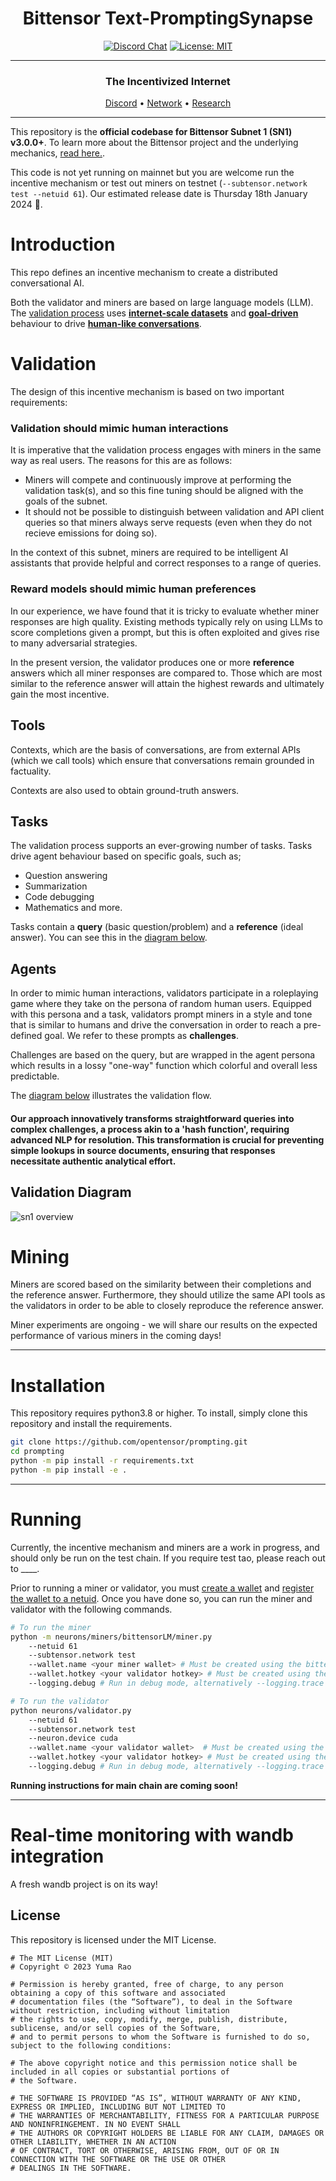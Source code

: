 
<div align="center">

# **Bittensor Text-PromptingSynapse** <!-- omit in toc -->
[![Discord Chat](https://img.shields.io/discord/308323056592486420.svg)](https://discord.gg/bittensor)
[![License: MIT](https://img.shields.io/badge/License-MIT-yellow.svg)](https://opensource.org/licenses/MIT) 

---

### The Incentivized Internet <!-- omit in toc -->

[Discord](https://discord.gg/bittensor) • [Network](https://taostats.io/) • [Research](https://bittensor.com/whitepaper)

</div>

---

This repository is the **official codebase for Bittensor Subnet 1 (SN1) v3.0.0+**. To learn more about the Bittensor project and the underlying mechanics, [read here.](https://docs.bittensor.com/).


This code is not yet running on mainnet but you are welcome run the incentive mechanism or test out miners on testnet (`--subtensor.network test --netuid 61`). Our estimated release date is Thursday 18th January 2024 📆.

# Introduction

This repo defines an incentive mechanism to create a distributed conversational AI. 

Both the validator and miners are based on large language models (LLM). The [validation process](#validation) uses **[internet-scale datasets](#tools)** and **[goal-driven](#tasks)** behaviour to drive **[human-like conversations](#agents)**. 

</div>

# Validation
The design of this incentive mechanism is based on two important requirements:

### Validation should mimic human interactions

It is imperative that the validation process engages with miners in the same way as real users. The reasons for this are as follows:
- Miners will compete and continuously improve at performing the validation task(s), and so this fine tuning should be aligned with the goals of the subnet.
- It should not be possible to distinguish between validation and API client queries so that miners always serve requests (even when they do not recieve emissions for doing so).

In the context of this subnet, miners are required to be intelligent AI assistants that provide helpful and correct responses to a range of queries. 

### Reward models should mimic human preferences

In our experience, we have found that it is tricky to evaluate whether miner responses are high quality. Existing methods typically rely on using LLMs to score completions given a prompt, but this is often exploited and gives rise to many adversarial strategies.

In the present version, the validator produces one or more **reference** answers which all miner responses are compared to. Those which are most similar to the reference answer will attain the highest rewards and ultimately gain the most incentive.

## Tools
Contexts, which are the basis of conversations, are from external APIs (which we call tools) which ensure that conversations remain grounded in factuality. 

Contexts are also used to obtain ground-truth answers.

## Tasks
The validation process supports an ever-growing number of tasks. Tasks drive agent behaviour based on specific goals, such as; 
- Question answering
- Summarization
- Code debugging
- Mathematics
 and more. 

Tasks contain a **query** (basic question/problem) and a **reference** (ideal answer). You can see this in the [diagram below](#validation-diagram).

## Agents

In order to mimic human interactions, validators participate in a roleplaying game where they take on the persona of random human users. Equipped with this persona and a task, validators prompt miners in a style and tone that is similar to humans and drive the conversation in order to reach a pre-defined goal. We refer to these prompts as **challenges**. 

Challenges are based on the query, but are wrapped in the agent persona which results in a lossy "one-way" function which colorful and overall less predictable.

The [diagram below](#validation-diagram) illustrates the validation flow.

#### Our approach innovatively transforms straightforward queries into complex challenges, a process akin to a 'hash function', requiring advanced NLP for resolution. This transformation is crucial for preventing simple lookups in source documents, ensuring that responses necessitate authentic analytical effort.


## Validation Diagram
![sn1 overview](assets/sn1-overview.png)

 # Mining

Miners are scored based on the similarity between their completions and the reference answer. Furthermore, they should utilize the same API tools as the validators in order to be able to closely reproduce the reference answer.

Miner experiments are ongoing - we will share our results on the expected performance of various miners in the coming days! 


</div>

---

# Installation
This repository requires python3.8 or higher. To install, simply clone this repository and install the requirements.
```bash
git clone https://github.com/opentensor/prompting.git
cd prompting
python -m pip install -r requirements.txt
python -m pip install -e .
```

</div>

---
# Running

Currently, the incentive mechanism and miners are a work in progress, and should only be run on the test chain. If you require test tao, please reach out to ____.

Prior to running a miner or validator, you must [create a wallet](https://github.com/opentensor/docs/blob/main/reference/btcli.md) and [register the wallet to a netuid](https://github.com/opentensor/docs/blob/main/subnetworks/registration.md). Once you have done so, you can run the miner and validator with the following commands.
```bash
# To run the miner
python -m neurons/miners/bittensorLM/miner.py 
    --netuid 61
    --subtensor.network test 
    --wallet.name <your miner wallet> # Must be created using the bittensor-cli
    --wallet.hotkey <your validator hotkey> # Must be created using the bittensor-cli
    --logging.debug # Run in debug mode, alternatively --logging.trace for trace mode

# To run the validator
python neurons/validator.py
    --netuid 61
    --subtensor.network test
    --neuron.device cuda
    --wallet.name <your validator wallet>  # Must be created using the bittensor-cli
    --wallet.hotkey <your validator hotkey> # Must be created using the bittensor-cli
    --logging.debug # Run in debug mode, alternatively --logging.trace for trace mode

```


**Running instructions for main chain are coming soon!**

</div>

---



# Real-time monitoring with wandb integration

A fresh wandb project is on its way!

## License
This repository is licensed under the MIT License.
```text
# The MIT License (MIT)
# Copyright © 2023 Yuma Rao

# Permission is hereby granted, free of charge, to any person obtaining a copy of this software and associated
# documentation files (the “Software”), to deal in the Software without restriction, including without limitation
# the rights to use, copy, modify, merge, publish, distribute, sublicense, and/or sell copies of the Software,
# and to permit persons to whom the Software is furnished to do so, subject to the following conditions:

# The above copyright notice and this permission notice shall be included in all copies or substantial portions of
# the Software.

# THE SOFTWARE IS PROVIDED “AS IS”, WITHOUT WARRANTY OF ANY KIND, EXPRESS OR IMPLIED, INCLUDING BUT NOT LIMITED TO
# THE WARRANTIES OF MERCHANTABILITY, FITNESS FOR A PARTICULAR PURPOSE AND NONINFRINGEMENT. IN NO EVENT SHALL
# THE AUTHORS OR COPYRIGHT HOLDERS BE LIABLE FOR ANY CLAIM, DAMAGES OR OTHER LIABILITY, WHETHER IN AN ACTION
# OF CONTRACT, TORT OR OTHERWISE, ARISING FROM, OUT OF OR IN CONNECTION WITH THE SOFTWARE OR THE USE OR OTHER
# DEALINGS IN THE SOFTWARE.
```
